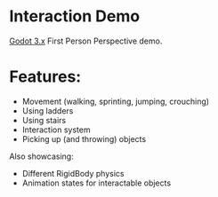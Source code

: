 # Interaction Demo
[Godot 3.x] First Person Perspective demo.

# Features:
* Movement (walking, sprinting, jumping, crouching)
* Using ladders
* Using stairs
* Interaction system
* Picking up (and throwing) objects

Also showcasing:
* Different RigidBody physics
* Animation states for interactable objects

[screenshot]: https://github.com/TheRadMatt/3D-FPP-Interaction-Demo/blob/master/screenshot.PNG "Interaction-Demo in Editor"
[Godot 3.x]: https://godotengine.org/

